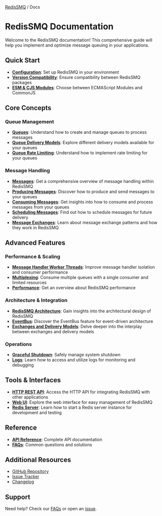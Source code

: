 [RedisSMQ](../README.md) / Docs

# RedisSMQ Documentation

Welcome to the RedisSMQ documentation! This comprehensive guide will help you implement and optimize message queuing in your applications.

## Quick Start

- **[Configuration](configuration.md)**: Set up RedisSMQ in your environment
- **[Version Compatibility](version-compatibility.md)**: Ensure compatibility between RedisSMQ packages
- **[ESM & CJS Modules](esm-cjs-modules.md)**: Choose between ECMAScript Modules and CommonJS

## Core Concepts

### Queue Management

- **[Queues](queues.md)**: Understand how to create and manage queues to process messages
- **[Queue Delivery Models](queue-delivery-models.md)**: Explore different delivery models available for your queues
- **[Queue Rate Limiting](queue-rate-limiting.md)**: Understand how to implement rate limiting for your queues

### Message Handling

- **[Messages](messages.md)**: Get a comprehensive overview of message handling within RedisSMQ
- **[Producing Messages](producing-messages.md)**: Discover how to produce and send messages to your queues
- **[Consuming Messages](consuming-messages.md)**: Get insights into how to consume and process messages from your queues
- **[Scheduling Messages](scheduling-messages.md)**: Find out how to schedule messages for future delivery
- **[Message Exchanges](message-exchanges.md)**: Learn about message exchange patterns and how they work in RedisSMQ

## Advanced Features

### Performance & Scaling

- **[Message Handler Worker Threads](message-handler-worker-threads.md)**: Improve message handler isolation and consumer performance
- **[Multiplexing](multiplexing.md)**: Consume multiple queues with a single consumer and limited resources
- **[Performance](performance.md)**: Get an overview about RedisSMQ performance

### Architecture & Integration

- **[RedisSMQ Architecture](redis-smq-architecture.md)**: Gain insights into the architectural design of RedisSMQ
- **[EventBus](event-bus.md)**: Discover the EventBus feature for event-driven architecture
- **[Exchanges and Delivery Models](exchanges-and-delivery-models.md)**: Delve deeper into the interplay between exchanges and delivery models

### Operations

- **[Graceful Shutdown](graceful-shutdown.md)**: Safely manage system shutdown
- **[Logs](https://github.com/weyoss/redis-smq/blob/master/packages/redis-smq-common/docs/logger.md)**: Learn how to access and utilize logs for monitoring and debugging

## Tools & Interfaces

- **[HTTP REST API](../../../packages/redis-smq-rest-api/README.md)**: Access the HTTP API for integrating RedisSMQ with other applications
- **[Web UI](../../../packages/redis-smq-web-ui/README.md)**: Explore the web interface for easy management of RedisSMQ
- **[Redis Server](../../../packages/redis-smq-common/docs/redis-server.md)**: Learn how to start a Redis server instance for development and testing

## Reference

- **[API Reference](api/README.md)**: Complete API documentation
- **[FAQs](faqs/README.md)**: Common questions and solutions

## Additional Resources

- [GitHub Repository](https://github.com/weyoss/redis-smq)
- [Issue Tracker](https://github.com/weyoss/redis-smq/issues)
- [Changelog](https://github.com/weyoss/redis-smq/blob/master/CHANGELOG.md)

## Support

Need help? Check our [FAQs](faqs/README.md) or open an [issue](https://github.com/weyoss/redis-smq/issues).
